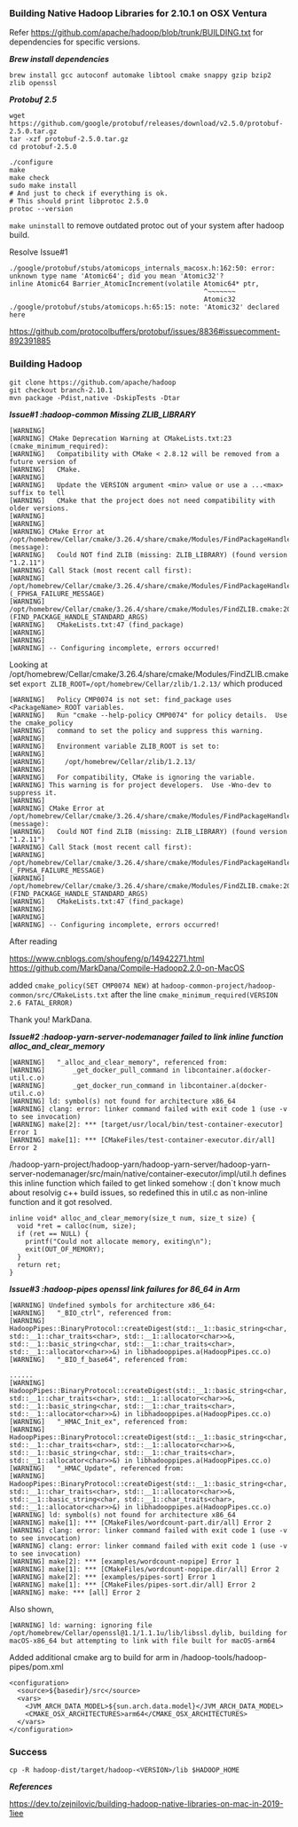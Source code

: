 ### Building Native Hadoop Libraries for 2.10.1 on OSX Ventura

Refer https://github.com/apache/hadoop/blob/trunk/BUILDING.txt for dependencies for specific versions.

***Brew install dependencies***
```
brew install gcc autoconf automake libtool cmake snappy gzip bzip2 zlib openssl
```

***Protobuf 2.5***
```
wget https://github.com/google/protobuf/releases/download/v2.5.0/protobuf-2.5.0.tar.gz
tar -xzf protobuf-2.5.0.tar.gz
cd protobuf-2.5.0

./configure
make
make check
sudo make install
# And just to check if everything is ok.
# This should print libprotoc 2.5.0
protoc --version

```

`make uninstall` to remove outdated protoc out of your system after hadoop build.

Resolve Issue#1
```
./google/protobuf/stubs/atomicops_internals_macosx.h:162:50: error: unknown type name 'Atomic64'; did you mean 'Atomic32'?
inline Atomic64 Barrier_AtomicIncrement(volatile Atomic64* ptr,
                                                 ^~~~~~~~
                                                 Atomic32
./google/protobuf/stubs/atomicops.h:65:15: note: 'Atomic32' declared here
```
https://github.com/protocolbuffers/protobuf/issues/8836#issuecomment-892391885



### Building Hadoop
```
git clone https://github.com/apache/hadoop
git checkout branch-2.10.1
mvn package -Pdist,native -DskipTests -Dtar
``` 

***Issue#1 :hadoop-common Missing ZLIB_LIBRARY***
```
[WARNING] 
[WARNING] CMake Deprecation Warning at CMakeLists.txt:23 (cmake_minimum_required):
[WARNING]   Compatibility with CMake < 2.8.12 will be removed from a future version of
[WARNING]   CMake.
[WARNING] 
[WARNING]   Update the VERSION argument <min> value or use a ...<max> suffix to tell
[WARNING]   CMake that the project does not need compatibility with older versions.
[WARNING] 
[WARNING] 
[WARNING] CMake Error at /opt/homebrew/Cellar/cmake/3.26.4/share/cmake/Modules/FindPackageHandleStandardArgs.cmake:230 (message):
[WARNING]   Could NOT find ZLIB (missing: ZLIB_LIBRARY) (found version "1.2.11")
[WARNING] Call Stack (most recent call first):
[WARNING]   /opt/homebrew/Cellar/cmake/3.26.4/share/cmake/Modules/FindPackageHandleStandardArgs.cmake:600 (_FPHSA_FAILURE_MESSAGE)
[WARNING]   /opt/homebrew/Cellar/cmake/3.26.4/share/cmake/Modules/FindZLIB.cmake:200 (FIND_PACKAGE_HANDLE_STANDARD_ARGS)
[WARNING]   CMakeLists.txt:47 (find_package)
[WARNING] 
[WARNING] 
[WARNING] -- Configuring incomplete, errors occurred!
```
Looking at /opt/homebrew/Cellar/cmake/3.26.4/share/cmake/Modules/FindZLIB.cmake
set
`export ZLIB_ROOT=/opt/homebrew/Cellar/zlib/1.2.13/`
which produced
```[WARNING] CMake Warning (dev) at CMakeLists.txt:47 (find_package):
[WARNING]   Policy CMP0074 is not set: find_package uses <PackageName>_ROOT variables.
[WARNING]   Run "cmake --help-policy CMP0074" for policy details.  Use the cmake_policy
[WARNING]   command to set the policy and suppress this warning.
[WARNING] 
[WARNING]   Environment variable ZLIB_ROOT is set to:
[WARNING] 
[WARNING]     /opt/homebrew/Cellar/zlib/1.2.13/
[WARNING] 
[WARNING]   For compatibility, CMake is ignoring the variable.
[WARNING] This warning is for project developers.  Use -Wno-dev to suppress it.
[WARNING] 
[WARNING] CMake Error at /opt/homebrew/Cellar/cmake/3.26.4/share/cmake/Modules/FindPackageHandleStandardArgs.cmake:230 (message):
[WARNING]   Could NOT find ZLIB (missing: ZLIB_LIBRARY) (found version "1.2.11")
[WARNING] Call Stack (most recent call first):
[WARNING]   /opt/homebrew/Cellar/cmake/3.26.4/share/cmake/Modules/FindPackageHandleStandardArgs.cmake:600 (_FPHSA_FAILURE_MESSAGE)
[WARNING]   /opt/homebrew/Cellar/cmake/3.26.4/share/cmake/Modules/FindZLIB.cmake:200 (FIND_PACKAGE_HANDLE_STANDARD_ARGS)
[WARNING]   CMakeLists.txt:47 (find_package)
[WARNING] 
[WARNING] 
[WARNING] -- Configuring incomplete, errors occurred!
```
After reading

https://www.cnblogs.com/shoufeng/p/14942271.html
https://github.com/MarkDana/Compile-Hadoop2.2.0-on-MacOS

added `cmake_policy(SET CMP0074 NEW)` at `hadoop-common-project/hadoop-common/src/CMakeLists.txt`
after the line `cmake_minimum_required(VERSION 2.6 FATAL_ERROR)`

Thank you! MarkDana.


***Issue#2 :hadoop-yarn-server-nodemanager failed to link inline function alloc_and_clear_memory***
```[WARNING] Undefined symbols for architecture x86_64:
[WARNING]   "_alloc_and_clear_memory", referenced from:
[WARNING]       _get_docker_pull_command in libcontainer.a(docker-util.c.o)
[WARNING]       _get_docker_run_command in libcontainer.a(docker-util.c.o)
[WARNING] ld: symbol(s) not found for architecture x86_64
[WARNING] clang: error: linker command failed with exit code 1 (use -v to see invocation)
[WARNING] make[2]: *** [target/usr/local/bin/test-container-executor] Error 1
[WARNING] make[1]: *** [CMakeFiles/test-container-executor.dir/all] Error 2
```
/hadoop-yarn-project/hadoop-yarn/hadoop-yarn-server/hadoop-yarn-server-nodemanager/src/main/native/container-executor/impl/util.h defines this inline function which failed to get linked somehow :(
don`t know much about resolvig c++ build issues, so redefined this in util.c as non-inline function and it got resolved.

```
inline void* alloc_and_clear_memory(size_t num, size_t size) {
  void *ret = calloc(num, size);
  if (ret == NULL) {
    printf("Could not allocate memory, exiting\n");
    exit(OUT_OF_MEMORY);
  }
  return ret;
}

```

***Issue#3 :hadoop-pipes openssl link failures for 86_64 in Arm***

```
[WARNING] Undefined symbols for architecture x86_64:
[WARNING]   "_BIO_ctrl", referenced from:
[WARNING]       HadoopPipes::BinaryProtocol::createDigest(std::__1::basic_string<char, std::__1::char_traits<char>, std::__1::allocator<char>>&, std::__1::basic_string<char, std::__1::char_traits<char>, std::__1::allocator<char>>&) in libhadooppipes.a(HadoopPipes.cc.o)
[WARNING]   "_BIO_f_base64", referenced from:

......
[WARNING]       HadoopPipes::BinaryProtocol::createDigest(std::__1::basic_string<char, std::__1::char_traits<char>, std::__1::allocator<char>>&, std::__1::basic_string<char, std::__1::char_traits<char>, std::__1::allocator<char>>&) in libhadooppipes.a(HadoopPipes.cc.o)
[WARNING]   "_HMAC_Init_ex", referenced from:
[WARNING]       HadoopPipes::BinaryProtocol::createDigest(std::__1::basic_string<char, std::__1::char_traits<char>, std::__1::allocator<char>>&, std::__1::basic_string<char, std::__1::char_traits<char>, std::__1::allocator<char>>&) in libhadooppipes.a(HadoopPipes.cc.o)
[WARNING]   "_HMAC_Update", referenced from:
[WARNING]       HadoopPipes::BinaryProtocol::createDigest(std::__1::basic_string<char, std::__1::char_traits<char>, std::__1::allocator<char>>&, std::__1::basic_string<char, std::__1::char_traits<char>, std::__1::allocator<char>>&) in libhadooppipes.a(HadoopPipes.cc.o)
[WARNING] ld: symbol(s) not found for architecture x86_64
[WARNING] make[1]: *** [CMakeFiles/wordcount-part.dir/all] Error 2
[WARNING] clang: error: linker command failed with exit code 1 (use -v to see invocation)
[WARNING] clang: error: linker command failed with exit code 1 (use -v to see invocation)
[WARNING] make[2]: *** [examples/wordcount-nopipe] Error 1
[WARNING] make[1]: *** [CMakeFiles/wordcount-nopipe.dir/all] Error 2
[WARNING] make[2]: *** [examples/pipes-sort] Error 1
[WARNING] make[1]: *** [CMakeFiles/pipes-sort.dir/all] Error 2
[WARNING] make: *** [all] Error 2
```

Also shown,
```
[WARNING] ld: warning: ignoring file /opt/homebrew/Cellar/openssl@1.1/1.1.1u/lib/libssl.dylib, building for macOS-x86_64 but attempting to link with file built for macOS-arm64
```

Added additional cmake arg to build for arm in /hadoop-tools/hadoop-pipes/pom.xml

```                
<configuration>
  <source>${basedir}/src</source>
  <vars>
    <JVM_ARCH_DATA_MODEL>${sun.arch.data.model}</JVM_ARCH_DATA_MODEL>
    <CMAKE_OSX_ARCHITECTURES>arm64</CMAKE_OSX_ARCHITECTURES>
  </vars>
</configuration>
```


### Success




`cp -R hadoop-dist/target/hadoop-<VERSION>/lib $HADOOP_HOME`


***References***

https://dev.to/zejnilovic/building-hadoop-native-libraries-on-mac-in-2019-1iee
